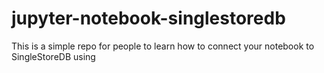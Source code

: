 # jupyter-notebook-singlestoredb

This is a simple repo for people to learn how to connect your notebook to SingleStoreDB using 

